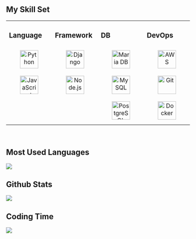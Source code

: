 ##  My Skill Set
<table>
  <tr>
    <td valign="top" width="25%">
      
### Language
<div align="center">
<img style="margin: 10px" src="https://profilinator.rishav.dev/skills-assets/python-original.svg" alt="Python" height="50" /> 
<img style="margin: 10px" src="https://profilinator.rishav.dev/skills-assets/javascript-original.svg" alt="JavaScript" height="50" />  
</div>
</td>
<td valign="top" width="25%">
      
### Framework  
<div align="center">  
<img style="margin: 10px" src="https://profilinator.rishav.dev/skills-assets/django-original.svg" alt="Django" height="50" />  
<img style="margin: 10px" src="https://profilinator.rishav.dev/skills-assets/nodejs-original-wordmark.svg" alt="Node.js" height="50" />  
</div>
</td>
<td valign="top" width="25%">

### DB
<div align="center">
<img style="margin: 10px" src="https://profilinator.rishav.dev/skills-assets/mariadb.png" alt="Maria DB" height="50" />  
<img style="margin: 10px" src="https://profilinator.rishav.dev/skills-assets/mysql-original-wordmark.svg" alt="MySQL" height="50" />  
<img style="margin: 10px" src="https://profilinator.rishav.dev/skills-assets/postgresql-original-wordmark.svg" alt="PostgreSQL" height="50" />  
</div>
</td>
<td valign="top" width="25%">

### DevOps
<div align="center">  
<img style="margin: 10px" src="https://profilinator.rishav.dev/skills-assets/amazonwebservices-original-wordmark.svg" alt="AWS" height="50" />  
<img style="margin: 10px" src="https://profilinator.rishav.dev/skills-assets/git-scm-icon.svg" alt="Git" height="50" />  
<img style="margin: 10px" src="https://profilinator.rishav.dev/skills-assets/docker-original-wordmark.svg" alt="Docker" height="50" />  
</div>
</td>
</tr>
</table>  

<br/>  

## Most Used Languages  
<div align="left"><img src="https://github-readme-stats.vercel.app/api/top-langs/?username=jaeykweon&show_icons=true&count_private=true&hide_border=true" align="center" /></div> 


## Github Stats  
<div align="left"><img src="https://github-readme-stats.vercel.app/api?username=jaeykweon&show_icons=true&count_private=true&hide_border=true" align="center" /></div> 

## Coding Time  
<div align="left"><img src="https://github-readme-stats.vercel.app/api/wakatime?username=jaeykweon&layout=compact&show_icons=true&count_private=true&hide_border=true" align="center" /></div> 
